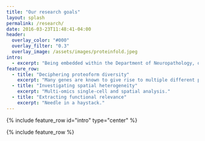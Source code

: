 ```yaml
---
title: "Our research goals"
layout: splash
permalink: /research/
date: 2016-03-23T11:48:41-04:00
header:
  overlay_color: "#000"
  overlay_filter: "0.3"
  overlay_image: /assets/images/proteinfold.jpeg
intro: 
  - excerpt: "Being embedded within the Department of Neuropathology, our research is specifically focused on brain cancers. Our analyses and tools follow the ultimate goal to improve patient care by gaining novel insights into the molecular and functional landscape of brain cancers, to finally improve diagnosis and treatment."
feature_row:
  - title: "Deciphering proteoform diversity"
    excerpt: "Many genes are known to give rise to multiple different protein products, also called proteoforms, that differ in their primary amino acid sequence and associated modifications. These can be derived from molecular diversification on all levels along the axis of gene expression ([Bludau & Aebersold, 2020](https://www.nature.com/articles/s41580-020-0231-2)). Although the expression of alternative proteoforms is of immense functional importance, they are challenging to detect and are frequently neglected. This is particularly critical in the context of cancer. Here, molecular diversity is further expanded by different types of cancer-driven alterations.<br><br><strong>A central goal of our team is to develop computational strategies for the systematic detection of proteoforms based on AI-powered multi-omics data integration.</strong> "
  - title: "Investigating spatial heterogeneity"
    excerpt: "Multi-omics single-cell and spatial analysis."
  - title: "Extracting functional relevance"
    excerpt: "Needle in a haystack."
---
```


{% include feature_row id="intro" type="center" %}

{% include feature_row %}
